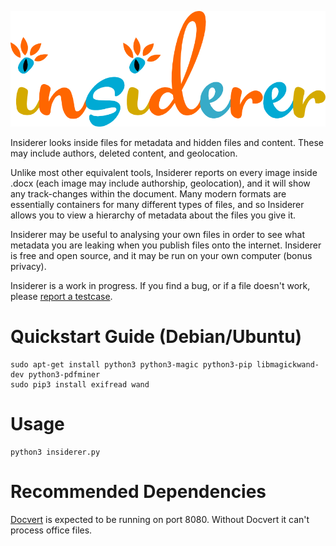 <p align="center">
<img src="static/insiderer.png" alt="Insiderer">
</p>

Insiderer looks inside files for metadata and hidden files and content. These may include authors, deleted content, and geolocation.

Unlike most other equivalent tools, Insiderer reports on every image inside .docx (each image may include authorship, geolocation), and it will show any track-changes within the document. Many modern formats are essentially containers for many different types of files, and so Insiderer allows you to view a hierarchy of metadata about the files you give it.

Insiderer may be useful to analysing your own files in order to see what metadata you are leaking when you publish files onto the internet. Insiderer is free and open source, and it may be run on your own computer (bonus privacy).

Insiderer is a work in progress. If you find a bug, or if a file doesn't work, please [report a testcase](https://github.com/holloway/insiderer/issues).

Quickstart Guide (Debian/Ubuntu)
================================

    sudo apt-get install python3 python3-magic python3-pip libmagickwand-dev python3-pdfminer
    sudo pip3 install exifread wand

Usage
=====

    python3 insiderer.py

Recommended Dependencies
=====================

[Docvert](https://github.com/holloway/docvert-python3) is expected to be running on port 8080. Without Docvert it can't process office files.


